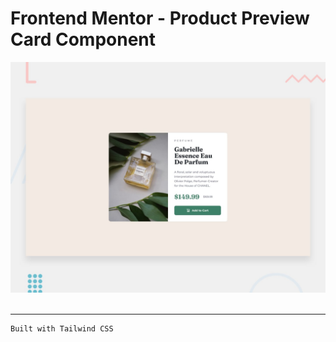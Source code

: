 # Frontend Mentor - Product Preview Card Component

![Design preview for the Product preview card component coding challenge](./img/design/desktop-preview.jpg)
<br /><br/>
___
```
Built with Tailwind CSS
```
